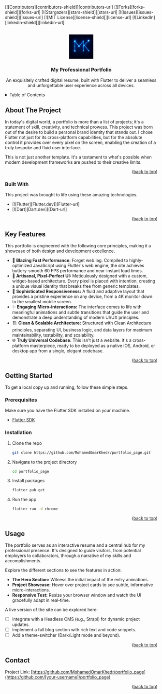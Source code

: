 <a name="top"></a>

<!-- PROJECT SHIELDS -->
[![Contributors][contributors-shield]][contributors-url]
[![Forks][forks-shield]][forks-url]
[![Stargazers][stars-shield]][stars-url]
[![Issues][issues-shield]][issues-url]
[![MIT License][license-shield]][license-url]
[![LinkedIn][linkedin-shield]][linkedin-url]

<!-- PROJECT LOGO -->
<br />
<div align="center">
  <a href="https://github.com/MohamedOmarKhedr/portfolio_page">
    <!-- IMPORTANT: Place your logo in an 'images' folder -->
    <img src="assets/images/logo1.png" alt="Logo" width="80" height="80">
  </a>

<h3 align="center">My Professional Portfolio</h3>

  <p align="center">
    An exquisitely crafted digital resume, built with Flutter to deliver a seamless and unforgettable user experience across all devices.
    
    
  </p>
</div>

<!-- TABLE OF CONTENTS -->
<details>
  <summary>Table of Contents</summary>
  <ol>
    <li>
      <a href="#about-the-project">About The Project</a>
      <ul>
        <li><a href="#built-with">Built With</a></li>
      </ul>
    </li>
    <li><a href="#key-features">Key Features</a></li>
    <li>
      <a href="#getting-started">Getting Started</a>
      <ul>
        <li><a href="#prerequisites">Prerequisites</a></li>
        <li><a href="#installation">Installation</a></li>
      </ul>
    </li>
    <li><a href="#usage">Usage</a></li>
    <li><a href="#contact">Contact</a></li>
  </ol>
</details>

<!-- ABOUT THE PROJECT -->
## About The Project


In today's digital world, a portfolio is more than a list of projects; it's a statement of skill, creativity, and technical prowess. This project was born out of the desire to build a personal brand identity that stands out. I chose Flutter not just for its cross-platform capabilities, but for the absolute control it provides over every pixel on the screen, enabling the creation of a truly bespoke and fluid user interface.

This is not just another template. It's a testament to what's possible when modern development frameworks are pushed to their creative limits.

<p align="right">(<a href="#top">back to top</a>)</p>

### Built With

This project was brought to life using these amazing technologies.

* [![Flutter][Flutter.dev]][Flutter-url]
* [![Dart][Dart.dev]][Dart-url]

<p align="right">(<a href="#top">back to top</a>)</p>

<!-- KEY FEATURES -->
## Key Features

This portfolio is engineered with the following core principles, making it a showcase of both design and development excellence.

*   🚀 **Blazing Fast Performance:** Forget web lag. Compiled to highly-optimized JavaScript using Flutter's web engine, the site achieves buttery-smooth 60 FPS performance and near-instant load times.
*   🎨 **Artisanal, Pixel-Perfect UI:** Meticulously designed with a custom, widget-based architecture. Every pixel is placed with intention, creating a unique visual identity that breaks free from generic templates.
*   📱 **Sophisticated Responsiveness:** A fluid and adaptive layout that provides a pristine experience on any device, from a 4K monitor down to the smallest mobile screen.
*   ✨ **Engaging Micro-interactions:** The interface comes to life with meaningful animations and subtle transitions that guide the user and demonstrate a deep understanding of modern UI/UX principles.
*   🏗️ **Clean & Scalable Architecture:** Structured with Clean Architecture principles, separating UI, business logic, and data layers for maximum maintainability, testability, and scalability.
*   🌐 **Truly Universal Codebase:** This isn't just a website. It's a cross-platform masterpiece, ready to be deployed as a native iOS, Android, or desktop app from a single, elegant codebase.

<p align="right">(<a href="#top">back to top</a>)</p>

<!-- GETTING STARTED -->
## Getting Started

To get a local copy up and running, follow these simple steps.

### Prerequisites

Make sure you have the Flutter SDK installed on your machine.
*   [Flutter SDK](https://flutter.dev/docs/get-started/install)

### Installation

1.  Clone the repo
    ```sh
    git clone https://github.com/MohamedOmarKhedr/portfolio_page.git
    ```
2.  Navigate to the project directory
    ```sh
    cd portfolio_page
    ```
3.  Install packages
    ```sh
    flutter pub get
    ```
4.  Run the app
    ```sh
    flutter run -d chrome
    ```

<p align="right">(<a href="#top">back to top</a>)</p>

<!-- USAGE EXAMPLES -->
## Usage

The portfolio serves as an interactive resume and a central hub for my professional presence. It's designed to guide visitors, from potential employers to collaborators, through a narrative of my skills and accomplishments.

Explore the different sections to see the features in action:
*   **The Hero Section:** Witness the initial impact of the entry animations.
*   **Project Showcase:** Hover over project cards to see subtle, informative micro-interactions.
*   **Responsive Test:** Resize your browser window and watch the UI gracefully adapt in real-time.

A live version of the site can be explored here:





- [ ] Integrate with a Headless CMS (e.g., Strapi) for dynamic project updates.
- [ ] Implement a full blog section with rich text and code snippets.
- [ ] Add a theme-switcher (Dark/Light mode and beyond).

<p align="right">(<a href="#top">back to top</a>)</p>


<!-- CONTACT -->
## Contact



Project Link: [https://github.com/MohamedOmarKhedr/portfolio_page](https://github.com/[your-username]/portfolio_page)

<p align="right">(<a href="#top">back to top</a>)</p>

